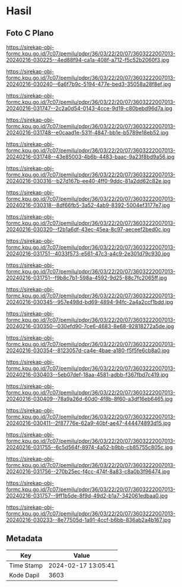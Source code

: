 # Hasil

## Foto C Plano

https://sirekap-obj-formc.kpu.go.id/7c07/pemilu/pdpr/36/03/22/20/07/3603222007013-20240216-030225--4ed88f94-ca1a-408f-a712-f5c52b2060f3.jpg

https://sirekap-obj-formc.kpu.go.id/7c07/pemilu/pdpr/36/03/22/20/07/3603222007013-20240216-030240--6a6f7b9c-5194-477e-bed3-35058a28f8ef.jpg

https://sirekap-obj-formc.kpu.go.id/7c07/pemilu/pdpr/36/03/22/20/07/3603222007013-20240216-031747--2c2a0d54-0143-4cce-9d19-c80bebd96d7a.jpg

https://sirekap-obj-formc.kpu.go.id/7c07/pemilu/pdpr/36/03/22/20/07/3603222007013-20240216-031748--e0caad1e-531f-4847-bb1e-b5789e18eb52.jpg

https://sirekap-obj-formc.kpu.go.id/7c07/pemilu/pdpr/36/03/22/20/07/3603222007013-20240216-031748--43e85003-4b6b-4483-baac-9a23f8bd9a56.jpg

https://sirekap-obj-formc.kpu.go.id/7c07/pemilu/pdpr/36/03/22/20/07/3603222007013-20240216-030316--b27d167b-ee40-4ff0-9ddc-81a2dd62c82e.jpg

https://sirekap-obj-formc.kpu.go.id/7c07/pemilu/pdpr/36/03/22/20/07/3603222007013-20240216-030318--8df66fb5-3a52-4ab9-8392-5004ef3177e7.jpg

https://sirekap-obj-formc.kpu.go.id/7c07/pemilu/pdpr/36/03/22/20/07/3603222007013-20240216-030320--f2b1a6df-43ec-45ea-8c97-aeceef2bed0c.jpg

https://sirekap-obj-formc.kpu.go.id/7c07/pemilu/pdpr/36/03/22/20/07/3603222007013-20240216-031751--4033f573-e561-47c3-a4c9-2e301d79c930.jpg

https://sirekap-obj-formc.kpu.go.id/7c07/pemilu/pdpr/36/03/22/20/07/3603222007013-20240216-031751--f9b8c7b1-598a-4592-9d25-88c7fc2065ff.jpg

https://sirekap-obj-formc.kpu.go.id/7c07/pemilu/pdpr/36/03/22/20/07/3603222007013-20240216-030345--957e498d-bd69-4894-94fc-2a4a2ccf1bdd.jpg

https://sirekap-obj-formc.kpu.go.id/7c07/pemilu/pdpr/36/03/22/20/07/3603222007013-20240216-030350--030efd90-7ce6-4683-8e68-92818272a5de.jpg

https://sirekap-obj-formc.kpu.go.id/7c07/pemilu/pdpr/36/03/22/20/07/3603222007013-20240216-030354--8123057d-ca4e-4bae-a180-f5f5fe6cb8a0.jpg

https://sirekap-obj-formc.kpu.go.id/7c07/pemilu/pdpr/36/03/22/20/07/3603222007013-20240216-030403--5eb07def-18aa-4581-adbb-f367fbd7c419.jpg

https://sirekap-obj-formc.kpu.go.id/7c07/pemilu/pdpr/36/03/22/20/07/3603222007013-20240216-030409--78a9a26d-60d0-4f8b-8f60-a3df16eb6465.jpg

https://sirekap-obj-formc.kpu.go.id/7c07/pemilu/pdpr/36/03/22/20/07/3603222007013-20240216-030411--2f87776e-62a9-40bf-ae47-444474893d15.jpg

https://sirekap-obj-formc.kpu.go.id/7c07/pemilu/pdpr/36/03/22/20/07/3603222007013-20240216-031755--6c5d564f-8974-4a52-b9bb-cb85755c805c.jpg

https://sirekap-obj-formc.kpu.go.id/7c07/pemilu/pdpr/36/03/22/20/07/3603222007013-20240216-031756--270b25ec-f4cc-474f-8a83-c8a0b3f96474.jpg

https://sirekap-obj-formc.kpu.go.id/7c07/pemilu/pdpr/36/03/22/20/07/3603222007013-20240216-031757--9ff1b5de-8f9d-49d2-b1a7-342061edbaa0.jpg

https://sirekap-obj-formc.kpu.go.id/7c07/pemilu/pdpr/36/03/22/20/07/3603222007013-20240216-030233--8e77505d-1a91-4ccf-b6bb-836ab2a4b167.jpg


## Metadata

| Key        | Value               |
| ---------- | ------------------- |
| Time Stamp | 2024-02-17 13:05:41 |
| Kode Dapil | 3603                |




